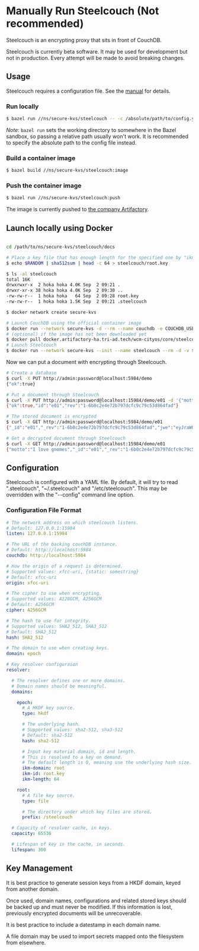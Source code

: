 # Manually Run Steelcouch (Not recommended)

Steelcouch is an encrypting proxy that sits in front of CouchDB.

Steelcouch is currently beta software.
It may be used for development but not in production.
Every attempt will be made to avoid breaking changes.

## Usage

Steelcouch requires a configuration file.
See the [manual](MANUAL.md) for details.

### Run locally

```sh
$ bazel run //ns/secure-kvs/steelcouch -- -c /absolute/path/to/config.yaml
```

_Note_: `bazel run` sets the working directory to somewhere in the Bazel sandbox,
so passing a relative path usually won't work. It is recommended to specify the
absolute path to the config file instead.


### Build a container image

```sh
$ bazel build //ns/secure-kvs/steelcouch:image
```

### Push the container image

```sh
$ bazel run //ns/secure-kvs/steelcouch:push
```

The image is currently pushed to [the company Artifactory](https://artifactory-ha.tri-ad.tech/ui/repos/tree/General/docker%2Fwcm-cityos%2Fcore%2Fsteelcouch).

## Launch locally using Docker

```sh

cd /path/to/ns/secure-kvs/steelcouch/docs

# Place a key file that has enough length for the specified one by "ikm-length" in the configuration
$ echo $RANDOM | sha512sum | head -c 64 > steelcouch/root.key

$ ls -al steelcouch
total 16K
drwxrwxr-x  2 hoka hoka 4.0K Sep  2 09:21 .
drwxr-xr-x 38 hoka hoka 4.0K Sep  2 09:30 ..
-rw-rw-r--  1 hoka hoka   64 Sep  2 09:28 root.key
-rw-rw-r--  1 hoka hoka 1.5K Sep  2 09:21 .steelcouch

$ docker network create secure-kvs

# Launch CouchDB using the official container image
$ docker run --network secure-kvs -d --rm --name couchdb -e COUCHDB_USER=admin -e COUCHDB_PASSWORD=password -p5984:5984 couchdb
# (optional) if the image has not been downloaded yet
$ docker pull docker.artifactory-ha.tri-ad.tech/wcm-cityos/core/steelcouch:main-d22755cd-16303
# Launch Steelcouch
$ docker run --network secure-kvs --init --name steelcouch --rm -d -v $(pwd)/steelcouch:/steelcouch -p15984:15984  docker.artifactory-ha.tri-ad.tech/wcm-cityos/core/steelcouch:main-d22755cd-16303 --config "/steelcouch/.steelcouch"
```

Now we can put a document with encrypting through Steelcouch.

```sh
# Create a database
$ curl -X PUT http://admin:password@localhost:5984/demo
{"ok":true}

# Put a document through Steelcouch
$ curl -X PUT http://admin:password@localhost:15984/demo/e01 -d '{"motto": "I love gnomes"}'
{"ok":true,"id":"e01","rev":"1-6b0c2e4e72b797dcfc9c79c53d864fad"}

# The stored document is encrypted
$ curl -X GET http://admin:password@localhost:5984/demo/e01
{"_id":"e01","_rev":"1-6b0c2e4e72b797dcfc9c79c53d864fad","jwe":"eyJraWQiOiJlSjV4cUhwUkZDekxLQWdFZkctVnNzYTlmQkV5UXJIWDRYbFF3T0kxaWQ0IiwiZW5jIjoiQTI1NkdDTSIsIl9vcmlnaW4iOiJ0ZXN0IiwiX2RvbWFpbiI6ImVwb2NoIiwiX2hhc2giOiJTSEEyXzUxMiIsIl9kaWdlc3QiOiJKOGRHY0syM1VIWDYwRmpWenE5N0lNVG5lR3lEdXVpakwySnZsNEt2Tk1talBDQkc3MkQ5S25oNDAzamluLXlGR0FhNzJhWjRlUE9wOGMya2d3ZGpfUSIsImFsZyI6ImRpciJ9..m2VN7xLIHUlN2QsB.2AFg0iwo4NiKD4A6egPYT6EuDyAAyK5BUA.jpHdVm8yAJYIY_IEdlWcSg"}

# Get a decrypted document through Steelcouch
$ curl -X GET http://admin:password@localhost:15984/demo/e01
{"motto":"I love gnomes","_id":"e01","_rev":"1-6b0c2e4e72b797dcfc9c79c53d864fad"}
```

## Configuration

Steelcouch is configured with a YAML file.
By default, it will try to read ".steelcouch", "~/.steelcouch"
and "/etc/steelcouch".
This may be overridden with the "--config" command line option.

### Configuration File Format

```yaml
# The network address on which steelcouch listens.
# Default: 127.0.0.1:15984
listen: 127.0.0.1:15984

# The URL of the backing couchDB instance.
# Default: http://localhost:5984
couchdb: http://localhost:5984

# How the origin of a request is determined.
# Supported values: xfcc-uri, {static: somestring}
# Default: xfcc-uri
origin: xfcc-uri

# The cipher to use when encrypting.
# Supported values: A128GCM, A256GCM
# Default: A256GCM
cipher: A256GCM

# The hash to use for integrity.
# Supported values: SHA2_512, SHA3_512
# Default: SHA2_512
hash: SHA2_512

# The domain to use when creating keys.
domain: epoch

# Key resolver configuraion
resolver:

  # The resolver defines one or more domains.
  # Domain names should be meaningful.
  domains:

    epoch:
      # A HKDF key source.
      type: hkdf

      # The underlying hash.
      # Supported values: sha2-512, sha3-512
      # Default: sha2-512
      hash: sha2-512

      # Input key material domain, id and length.
      # This is resolved to a key on demand.
      # The default length is 0, meaning use the underlying hash size.
      ikm-domain: root
      ikm-id: root.key
      ikm-length: 64

    root:
      # A file key source.
      type: file

      # The directory under which key files are stored.
      prefix: /steelcouch

  # Capacity of resolver cache, in keys.
  capacity: 65536

  # Lifespan of key in the cache, in seconds.
  lifespan: 300
```

## Key Management

It is best practice to generate session keys from a HKDF domain,
keyed from another domain.

Once used, domain names, configurations and related stored keys
should be backed up and must never be modified.
If this information is lost,
previously encrypted documents will be unrecoverable.

It is best practice to include a datestamp in each domain name.

A file domain may be used to import secrets mapped onto the filesystem from
elsewhere.
